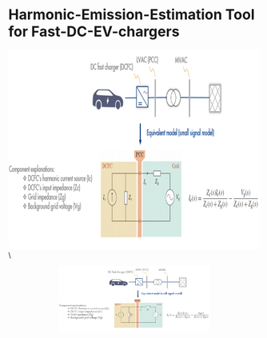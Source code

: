 # Harmonic-Emission-Estimation Tool for Fast-DC-EV-chargers
<img src = "./READMEimg/impedance_model.png" style="width:800px;height:400px;">\
<p align="center">
  <img src="./READMEimg/impedance_model.png" width="60%" href="#"/>
</p>